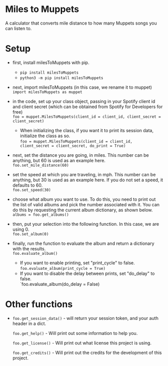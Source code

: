 # Miles to Muppets
A calculator that converts mile distance to how many Muppets songs you can listen to.

# Setup

- first, install milesToMuppets with pip.
    - `pip install milesToMuppets`
    - `python3 -m pip install milesToMuppets`

- next, import milesToMuppets (in this case, we rename it to muppet) <br>
`import milesToMuppets as muppet` <br>

- in the code, set up your class object, passing in your Spotify client id and client secret (which can be obtained from Spotify for Developers for free) <br>
`foo = muppet.MilesToMuppets(client_id = client_id, client_secret = client_secret)` <br>

    - When initializing the class, if you want it to print its session data, initialize the class as so. <br>
`foo = muppet.MilesToMuppets(client_id = client_id, client_secret = client_secret, do_print = True)`

- next, set the distance you are going, in miles. This number can be anything, but 60 is used as an example here. <br>
  `foo.set_mile_distance(60)`

- set the speed at which you are traveling, in mph. This number can be anything, but 30 is used as an example here. If you do not set a speed, it defaults to 60. <br>
`foo.set_speed(30)`

- choose what album you want to use. To do this, you need to print out the list of valid albums and pick the number associated with it. You can do this by requesting the current album dictionary, as shown below. <br>
`albums = foo.get_albums()` <br>

- then, put your selection into the following function. In this case, we are using 0. <br>
`foo.set_album(0)`

- finally, run the function to evaluate the album and return a dictionary with the results.<br>
`foo.evaluate_album()`
    - If you want to enable printing, set "print_cycle" to false. <br>
    `foo.evaluate_album(print_cycle = True)`
    - If you want to disable the delay between prints, set "do_delay" to false. <br>
    `foo.evaluate_album(do_delay = False)


# Other functions

- `foo.get_session_data()` - will return your session token, and your auth header in a dict.

  `foo.get_help()` - Will print out some information to help you.
  
  `foo.get_license()` - Will print out what license this project is using.

  `foo.get_credits()` - Will print out the credits for the development of this project.
